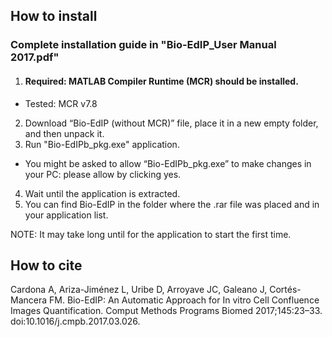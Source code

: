 ## How to install

### Complete installation guide in "Bio-EdIP_User Manual 2017.pdf"

1. #### Required: MATLAB Compiler Runtime (MCR) should be installed.
- Tested: MCR v7.8

2. Download “Bio-EdIP (without MCR)” file, place it in a new empty folder, and then unpack it.
3. Run "Bio-EdIPb_pkg.exe" application.
- You might be asked to allow “Bio-EdIPb_pkg.exe” to make changes in your PC: please allow by clicking yes.

4. Wait until the application is extracted.
5. You can find Bio-EdIP in the folder where the .rar file was placed and in your application list.

NOTE: It may take long until for the application to start the first time.

## How to cite
Cardona A, Ariza-Jiménez L, Uribe D, Arroyave JC, Galeano J, Cortés-Mancera FM. Bio-EdIP: An Automatic Approach for In vitro Cell Confluence Images Quantification. Comput Methods Programs Biomed 2017;145:23–33. doi:10.1016/j.cmpb.2017.03.026.
